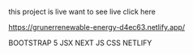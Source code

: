 this project is live want to see live click here

https://grunerrenewable-energy-d4ec63.netlify.app/

BOOTSTRAP 5
JSX
NEXT JS
CSS
NETLIFY

